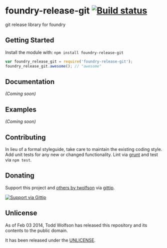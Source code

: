 # foundry-release-git [![Build status](https://travis-ci.org/twolfson/foundry-release-git.png?branch=master)](https://travis-ci.org/twolfson/foundry-release-git)

git release library for foundry

## Getting Started
Install the module with: `npm install foundry-release-git`

```javascript
var foundry_release_git = require('foundry-release-git');
foundry_release_git.awesome(); // "awesome"
```

## Documentation
_(Coming soon)_

## Examples
_(Coming soon)_

## Contributing
In lieu of a formal styleguide, take care to maintain the existing coding style. Add unit tests for any new or changed functionality. Lint via [grunt](https://github.com/gruntjs/grunt) and test via `npm test`.

## Donating
Support this project and [others by twolfson][gittip] via [gittip][].

[![Support via Gittip][gittip-badge]][gittip]

[gittip-badge]: https://rawgithub.com/twolfson/gittip-badge/master/dist/gittip.png
[gittip]: https://www.gittip.com/twolfson/

## Unlicense
As of Feb 03 2014, Todd Wolfson has released this repository and its contents to the public domain.

It has been released under the [UNLICENSE][].

[UNLICENSE]: UNLICENSE
